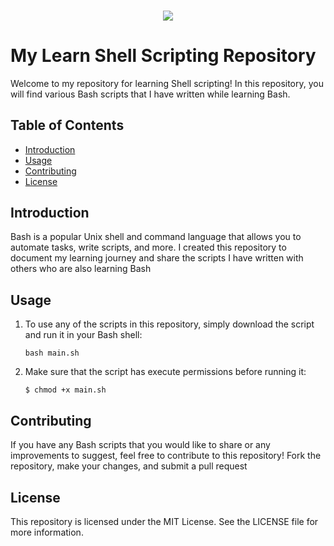 <h3 align="center">
<img src="https://cdn.rawgit.com/odb/official-bash-logo/master/assets/Logos/Identity/PNG/BASH_logo-transparent-bg-color.png">
</h3>

# My Learn Shell Scripting Repository

Welcome to my repository for learning Shell scripting! In this repository, you will find various Bash scripts that I have written while learning Bash.

## Table of Contents

- [Introduction](#introduction)
- [Usage](#usage)
- [Contributing](#contributing)
- [License](#license)

## Introduction

Bash is a popular Unix shell and command language that allows you to automate tasks, write scripts, and more. 
I created this repository to document my learning journey and share the scripts I have written with others who are also learning Bash

## Usage

1. To use any of the scripts in this repository, simply download the script and run it in your Bash shell:

    ```bash main.sh ```

2. Make sure that the script has execute permissions before running it:

    ```$ chmod +x main.sh ```

## Contributing
If you have any Bash scripts that you would like to share or any improvements to suggest, feel free to contribute to this repository! Fork the repository, make your changes, and submit a pull request

## License
This repository is licensed under the MIT License. See the LICENSE file for more information.
